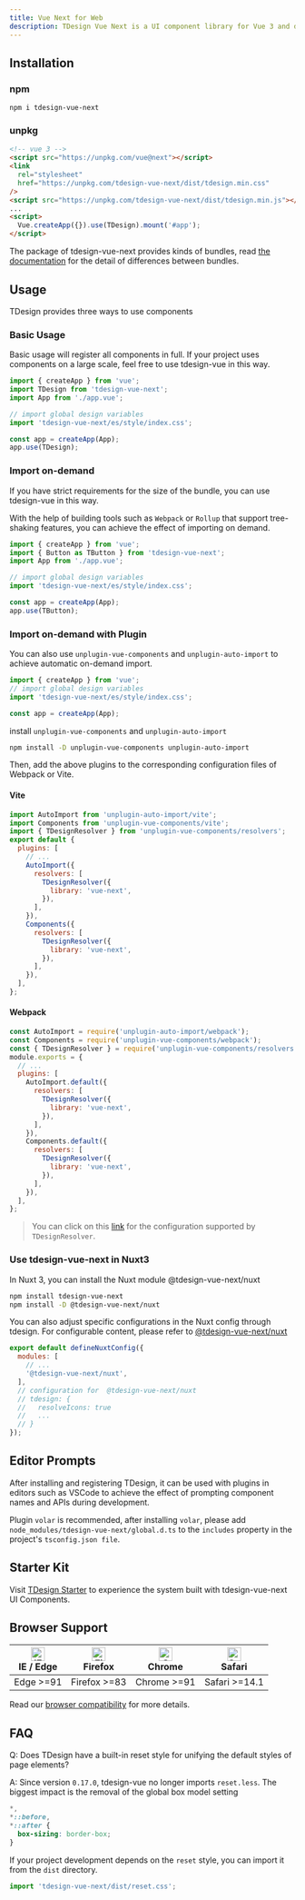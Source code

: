 ```yaml
---
title: Vue Next for Web
description: TDesign Vue Next is a UI component library for Vue 3 and desktop application.
---
```


## Installation

### npm

```shell
npm i tdesign-vue-next
```

### unpkg

```html
<!-- vue 3 -->
<script src="https://unpkg.com/vue@next"></script>
<link
  rel="stylesheet"
  href="https://unpkg.com/tdesign-vue-next/dist/tdesign.min.css"
/>
<script src="https://unpkg.com/tdesign-vue-next/dist/tdesign.min.js"></script>
...
<script>
  Vue.createApp({}).use(TDesign).mount('#app');
</script>
```

The package of tdesign-vue-next provides kinds of bundles, read [the documentation](https://github.com/Tencent/tdesign/blob/main/docs/develop-install.md) for the detail of differences between bundles.

## Usage

TDesign provides three ways to use components

### Basic Usage

Basic usage will register all components in full. If your project uses components on a large scale, feel free to use tdesign-vue in this way.

```js
import { createApp } from 'vue';
import TDesign from 'tdesign-vue-next';
import App from './app.vue';

// import global design variables
import 'tdesign-vue-next/es/style/index.css';

const app = createApp(App);
app.use(TDesign);
```

### Import on-demand

If you have strict requirements for the size of the bundle, you can use tdesign-vue in this way.

With the help of building tools such as `Webpack` or `Rollup` that support tree-shaking features, you can achieve the effect of importing on demand.

```js
import { createApp } from 'vue';
import { Button as TButton } from 'tdesign-vue-next';
import App from './app.vue';

// import global design variables
import 'tdesign-vue-next/es/style/index.css';

const app = createApp(App);
app.use(TButton);
```

### Import on-demand with Plugin

You can also use `unplugin-vue-components` and `unplugin-auto-import` to achieve automatic on-demand import.

```js
import { createApp } from 'vue';
// import global design variables
import 'tdesign-vue-next/es/style/index.css';

const app = createApp(App);
```

install `unplugin-vue-components` and `unplugin-auto-import`

```bash
npm install -D unplugin-vue-components unplugin-auto-import
```

Then, add the above plugins to the corresponding configuration files of Webpack or Vite.

#### Vite

```js
import AutoImport from 'unplugin-auto-import/vite';
import Components from 'unplugin-vue-components/vite';
import { TDesignResolver } from 'unplugin-vue-components/resolvers';
export default {
  plugins: [
    // ...
    AutoImport({
      resolvers: [
        TDesignResolver({
          library: 'vue-next',
        }),
      ],
    }),
    Components({
      resolvers: [
        TDesignResolver({
          library: 'vue-next',
        }),
      ],
    }),
  ],
};
```

#### Webpack

```js
const AutoImport = require('unplugin-auto-import/webpack');
const Components = require('unplugin-vue-components/webpack');
const { TDesignResolver } = require('unplugin-vue-components/resolvers');
module.exports = {
  // ...
  plugins: [
    AutoImport.default({
      resolvers: [
        TDesignResolver({
          library: 'vue-next',
        }),
      ],
    }),
    Components.default({
      resolvers: [
        TDesignResolver({
          library: 'vue-next',
        }),
      ],
    }),
  ],
};
```

> You can click on this [link](https://github.com/antfu/unplugin-vue-components/blob/main/src/core/resolvers/tdesign.ts#L4) for the configuration supported by `TDesignResolver`.

### Use tdesign-vue-next in Nuxt3

In Nuxt 3, you can install the Nuxt module @tdesign-vue-next/nuxt

```bash
npm install tdesign-vue-next
npm install -D @tdesign-vue-next/nuxt
```

You can also adjust specific configurations in the Nuxt config through tdesign. For configurable content, please refer to [@tdesign-vue-next/nuxt](https://www.npmjs.com/package/@tdesign-vue-next/nuxt)

```js
export default defineNuxtConfig({
  modules: [
    // ...
    '@tdesign-vue-next/nuxt',
  ],
  // configuration for  @tdesign-vue-next/nuxt
  // tdesign: {
  //   resolveIcons: true
  //   ...
  // }
});
```

## Editor Prompts

After installing and registering TDesign, it can be used with plugins in editors such as VSCode to achieve the effect of prompting component names and APIs during development.

Plugin `volar` is recommended, after installing `volar`, please add `node_modules/tdesign-vue-next/global.d.ts` to the `includes` property in the project's `tsconfig.json file`.

## Starter Kit

Visit [TDesign Starter](https://tdesign.tencent.com/starter/vue-next/) to experience the system built with tdesign-vue-next UI Components.

## Browser Support

| [<img src="https://raw.githubusercontent.com/alrra/browser-logos/master/src/edge/edge_48x48.png" alt="IE / Edge" width="24px" height="24px" />](http://godban.github.io/browsers-support-badges/)<br/> IE / Edge | [<img src="https://raw.githubusercontent.com/alrra/browser-logos/master/src/firefox/firefox_48x48.png" alt="Firefox" width="24px" height="24px" />](http://godban.github.io/browsers-support-badges/)<br/>Firefox | [<img src="https://raw.githubusercontent.com/alrra/browser-logos/master/src/chrome/chrome_48x48.png" alt="Chrome" width="24px" height="24px" />](http://godban.github.io/browsers-support-badges/)<br/>Chrome | [<img src="https://raw.githubusercontent.com/alrra/browser-logos/master/src/safari/safari_48x48.png" alt="Safari" width="24px" height="24px" />](http://godban.github.io/browsers-support-badges/)<br/>Safari |
| ---------------------------------------------------------------------------------------------------------------------------------------------------------------------------------------------------------------- | ----------------------------------------------------------------------------------------------------------------------------------------------------------------------------------------------------------------- | ------------------------------------------------------------------------------------------------------------------------------------------------------------------------------------------------------------- | ------------------------------------------------------------------------------------------------------------------------------------------------------------------------------------------------------------- |
| Edge >=91                                                                                                                                                                                                        | Firefox >=83                                                                                                                                                                                                      | Chrome >=91                                                                                                                                                                                                   | Safari >=14.1                                                                                                                                                                                                 |

Read our [browser compatibility](https://github.com/Tencent/tdesign/wiki/Browser-Compatibility) for more details.

## FAQ

Q: Does TDesign have a built-in reset style for unifying the default styles of page elements?

A: Since version `0.17.0`, tdesign-vue no longer imports `reset.less`. The biggest impact is the removal of the global box model setting

```css
*,
*::before,
*::after {
  box-sizing: border-box;
}
```

If your project development depends on the `reset` style, you can import it from the `dist` directory.

```js
import 'tdesign-vue-next/dist/reset.css';
```
